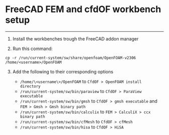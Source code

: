 # FreeCAD FEM and cfdOF workbench setup

*****

1. Install the workbenches trough the FreeCAD addon manager

2. Run this command:

```
cp -r /run/current-system/sw/share/openfoam/OpenFOAM-v2306 /home/<username>/OpenFOAM
```

3. Add the following to their corresponding options

	- `/home/\<username\>/OpenFOAM` to `CfdOF > OpenFOAM install directory`
	- `/run/current-system/sw/bin/paraview` to `CfdOF > ParaView executable`
	- `/run/current-system/sw/bin/gmsh` to `CfdOF > gmsh executable` and `FEM > Gmsh > Gmsh binary path`
	- `/run/current-system/sw/bin/calculix` to `FEM > CalculiX > ccx binary path`
	- `/run/current-system/sw/bin/cfMesh` to `CfdOF > cfMesh`
	- `/run/current-system/sw/bin/hisa` to `CfdOF > HiSA`
